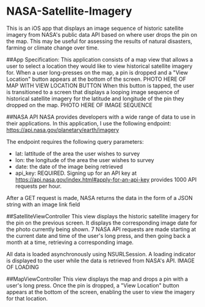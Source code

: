 # NASA-Satellite-Imagery
This is an iOS app that displays an image sequence of historic satellite imagery from NASA's public data API based on where user drops the pin on the map.
This may be useful for assessing the results of natural disasters, farming or climate change over time.

##App Specification:
This application consists of a map view that allows a user to select a location they would like to view historical satellite imagery for. 
When a user long-presses on the map, a pin is dropped and a "View Location" button appears at the bottom of the screen.
PHOTO HERE OF MAP WITH VIEW LOCATION BUTTON
When this button is tapped, the user is transitioned to a screen that displays a looping image sequence of historical satellite imagery for the latitude and longitude of the pin they dropped on the map.
PHOTO HERE OF IMAGE SEQUENCE

##NASA API
NASA provides developers with a wide range of data to use in their applications. In this application, I use the following endpoint:
https://api.nasa.gov/planetary/earth/imagery

The endpoint requires the following query parameters:
* lat: lattitude of the area the user wishes to survey
* lon: the longitude of the area the user wishes to survey
* date: the date of the image being retrieved
* api_key: REQUIRED. Signing up for an API key at https://api.nasa.gov/index.html#apply-for-an-api-key provides 1000 API requests per hour.

After a GET request is made, NASA returns the data in the form of a JSON string with an image link field

##SatelliteViewController
This view displays the historic satellite imagery for the pin on the previous screen. It displays the corresponding image date for the photo currently being shown. 
7 NASA API requests are made starting at the current date and time of the user's long press, and then going back a month at a time, retrieving a corresponding image.

All data is loaded asynchronously using NSURLSession. A loading indicator is displayed to the user while the data is retrieved from NASA's API.
IMAGE OF LOADING


##MapViewController
This view displays the map and drops a pin with a user's long press. Once the pin is dropped, a "View Location" button appears at the bottom of the screen, enabling the user to view the imagery for that location.

